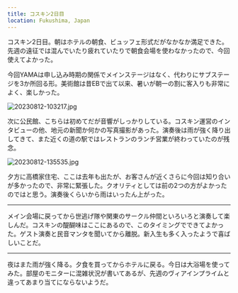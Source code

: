 ```yaml
---
title: コスキン2日目
location: Fukushima, Japan
---
```


コスキン2日目。朝はホテルの朝食、ビュッフェ形式だがなかなか満足できた。先週の遠征では混んでいたり疲れていたりで朝食会場を使わなかったので、今回使えてよかった。

今回YAMAは申し込み時期の関係でメインステージはなく、代わりにサブステージを3か所回る形。美術館は昔EBで出て以来、暑いが朝一の割に客入りも非常によく、楽しかった。

![20230812-103217.jpg](https://ceshmina-photos.s3.ap-northeast-1.amazonaws.com/medium/202308/20230812-103217.jpg)

次に公民館、こちらは初めてだが音響がしっかりしている。コスキン運営のインタビューの他、地元の新聞か何かの写真撮影があった。演奏後は雨が強く降り出してきて、また近くの道の駅ではレストランのランチ営業が終わっていたのが残念。

![20230812-135535.jpg](https://ceshmina-photos.s3.ap-northeast-1.amazonaws.com/medium/202308/20230812-135535.jpg)

夕方に高橋家住宅、ここは去年も出たが、お客さんが近くさらに今回は知り合いが多かったので、非常に緊張した。クオリティとしては前の2つの方がよかったのではと思う。演奏後くらいから雨はいったん上がった。

---

メイン会場に戻ってから世逃げ隊や関東のサークル仲間といろいろと演奏して楽しんだ。コスキンの醍醐味はここにあるので、このタイミングでできてよかった。ゲスト演奏と民音マンタを聞いてから離脱。新入生も多く入ったようで喜ばしいことだ。

---

夜はまた雨が強く降る。夕食を買ってからホテルに戻る。今日は大浴場を使ってみた。部屋のモニターに混雑状況が書いてあるが、先週のヴィアインプライムと違ってあまり当てにならないようだ。
